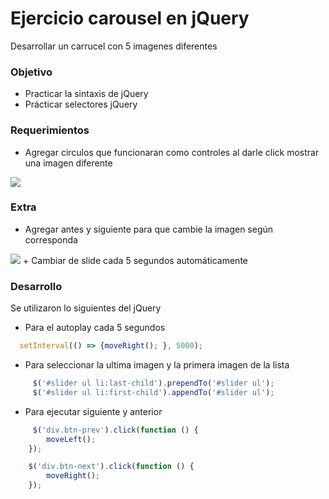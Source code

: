 # Ejercicio carousel en jQuery
  Desarrollar un carrucel con 5 imagenes diferentes
### Objetivo
* Practicar la sintaxis de jQuery
* Prácticar selectores jQuery
### Requerimientos
+ Agregar circulos que funcionaran como controles al darle click mostrar una imagen diferente

<img src="https://lh3.googleusercontent.com/FTwBbmektEYzr0utackq2QmiNReRPIca2rv-ellA8XFPGOpw3QGHnkzqBlNWEAEdZWrqN0reWjEE2ScCS4GUWJa-cgVKaWdl_kHR5OnNC8UZBDolAqXSDgiZHUoP73xk8A3kIY9ilag">
</img>

### Extra
+ Agregar antes y siguiente para que cambie la imagen según corresponda
<img src="https://lh6.googleusercontent.com/TBAv6U9TZbYjD2S9e9pmIGA5kN7M8wtvkmcOJjnoLwmq9HudHF7Y8j1jLiCDpmtOcQpxeLDb07Pn-IY7e6JH2uUHF2mIaLRY2XngPDTwqb29hVkAhahvPczcdwG7NxVDbP4ijUMKQ4A">
</img>
+ Cambiar de slide cada 5 segundos automáticamente

### Desarrollo

Se utilizaron lo siguientes del jQuery
* Para el autoplay cada 5 segundos 
```js
  setInterval(() => {moveRight(); }, 5000);
```
* Para seleccionar la ultima imagen y la primera imagen de la lista
```js
     $('#slider ul li:last-child').prependTo('#slider ul');
     $('#slider ul li:first-child').appendTo('#slider ul');
```
* Para ejecutar siguiente y anterior
```js
     $('div.btn-prev').click(function () {
        moveLeft();
    });

    $('div.btn-next').click(function () {
        moveRight();
    });
```
